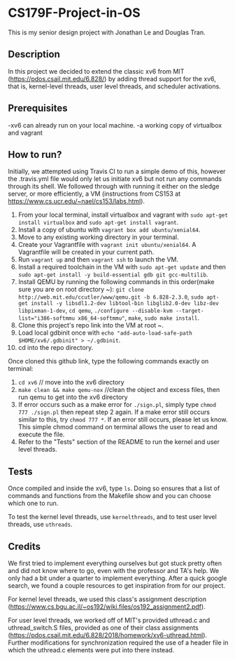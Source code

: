 # CS179F-Project-in-OS
This is my senior design project with Jonathan Le and Douglas Tran. 

## Description
In this project we decided to extend the classic xv6 from MIT (https://pdos.csail.mit.edu/6.828/) by adding thread support for the xv6, that is, kernel-level threads, user level threads, and scheduler activations.

## Prerequisites
-xv6 can already run on your local machine.
-a working copy of virtualbox and vagrant

## How to run?
Initially, we attempted using Travis CI to run a simple demo of this, however the .travis.yml file would only let us initiate xv6 but not run any commands through its shell. We followed through with running it either on the sledge server, or more efficiently, a VM (instructions from CS153 at https://www.cs.ucr.edu/~nael/cs153/labs.html).
1) From your local terminal, install virtualbox and vagrant with `sudo apt-get install virtualbox` and `sudo apt-get install vagrant`.
2) Install a copy of ubuntu with `vagrant box add ubuntu/xenial64`.
3) Move to any existing working directory in your terminal.
4) Create your Vagrantfile with `vagrant init ubuntu/xenial64`. A Vagrantfile will be created in your current path.
5) Run `vagrant up` and then `vagrant ssh` to launch the VM.
6) Install a required toolchain in the VM with `sudo apt-get update` and then `sudo apt-get install -y build-essential gdb git gcc-multilib`.
7) Install QEMU by running the following commands in this order(make sure you are on root directory ~): `git clone http://web.mit.edu/ccutler/www/qemu.git -b 6.828-2.3.0`, `sudo apt-get install -y libsdl1.2-dev libtool-bin libglib2.0-dev libz-dev libpixman-1-dev`, `cd qemu`, `./configure --disable-kvm --target-list="i386-softmmu x86_64-softmmu"`, `make`, `sudo make install`.
8) Clone this project's repo link into the VM at root ~.
9) Load local gdbinit once with `echo "add-auto-load-safe-path $HOME/xv6/.gdbinit" > ~/.gdbinit`.
10) cd into the repo directory.

Once cloned this github link, type the following commands exactly on terminal:
1) `cd xv6` // move into the xv6 directory
2) `make clean && make qemu-nox` //clean the object and excess files, then run qemu to get into the xv6 directory
3) If error occurs such as a make error for `./sign.pl`,
simply type `chmod 777 ./sign.pl` then repeat step 2 again. If a make error still occurs similar to this, try `chmod 777 *`. If an error still occurs, please let us know. 
This simple chmod command on terminal allows the user to read and execute the file.
4) Refer to the "Tests" section of the README to run the kernel and user level threads.

## Tests
Once compiled and inside the xv6, type `ls`. Doing so ensures that a list of commands and functions from the Makefile show and you can choose which one to run. 

To test the kernel level threads, use `kernelthreads`, and to test user level threads, use `uthreads`.

## Credits
We first tried to implement everything ourselves but got stuck pretty often and did not know where to go, even with the professor and TA's help. We only had a bit under a quarter to implement everything. After a quick google search, we found a couple resources to get inspiration from for our project.

For kernel level threads, we used this class's assignment description (https://www.cs.bgu.ac.il/~os192/wiki.files/os192_assignment2.pdf).

For user level threads, we worked off of MIT's provided uthread.c and uthread_switch.S files, provided as one of their class assignments (https://pdos.csail.mit.edu/6.828/2018/homework/xv6-uthread.html). 
Further modifications for synchronization required the use of a header file in which the uthread.c elements were put into there instead.

